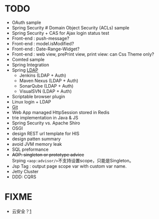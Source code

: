 
# TODO

* OAuth sample
* Spring Security # Domain Object Security (ACLs) sample
* Spring Security + CAS for Ajax login status test
* Front-end : push-message?
* Front-end : model.isModified?
* Front-end : Date-Range-Widget?
* Front-end : web view, prePrint view, print view: can Css Theme only?
* Comted sample
* Spring Integration
* Spring [LDAP](http://docs.spring.io/spring-ldap/docs/current/reference/)
   * Jenkins (LDAP + Auth)
   * Maven Nexus (LDAP + Auth)
   * SonarQube (LDAP + Auth)
   * VisualSVN (LDAP + Auth)
* Scriptable browser plugin
* Linux login + LDAP
* [Git](http://git-scm.com/book/zh)
* Web App managed HttpSession stored in Redis
* trie implementation in Java & JS
* Spring Security vs. Apache Shiro
* OSGI
* design REST url template for HIS
* design patten summary
* avoid JVM memory leak
* SQL preformance
* <del>AOP: singleton or prototype advice</del>  
   Srping `<aop:advisor/>`不支持设置scope，只能是Singleton。
* Jsp Tag : output page scope var with custom var name.
* Jetty Cluster 
* DDD: CQRS

# FIXME
* 云安全？[1](http://article.liepin.com/ask/qa130273)